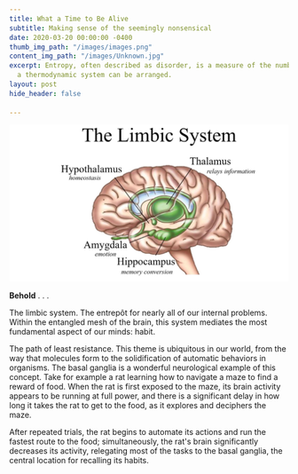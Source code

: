 ```yaml
---
title: What a Time to Be Alive
subtitle: Making sense of the seemingly nonsensical
date: 2020-03-20 00:00:00 -0400
thumb_img_path: "/images/images.png"
content_img_path: "/images/Unknown.jpg"
excerpt: Entropy, often described as disorder, is a measure of the number of ways
  a thermodynamic system can be arranged.
layout: post
hide_header: false

---
```

![](/images/limbic-system.jpg)

**Behold** . . .

The limbic system. The entrepôt for nearly all of our internal problems. Within the entangled mesh of the brain, this system mediates the most fundamental aspect of our minds: habit. 

The path of least resistance. This theme is ubiquitous in our world, from the way that molecules form to the solidification of automatic behaviors in organisms. The basal ganglia is a wonderful neurological example of this concept. Take for example a rat learning how to navigate a maze to find a reward of food. When the rat is first exposed to the maze, its brain activity appears to be running at full power, and there is a significant delay in how long it takes the rat to get to the food, as it explores and deciphers the maze. 

After repeated trials, the rat begins to automate its actions and run the fastest route to the food; simultaneously, the rat's brain significantly decreases its activity, relegating most of the tasks to the basal ganglia, the central location for recalling its habits. 